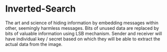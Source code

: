 # Inverted-Search
The art and science of hiding information by embedding messages within other, seemingly harmless messages. Bits of unused data are replaced by bits of valuable information using LSB mechanism. Sender and receiver will have individual key / secret based on which they will be able to extract the actual data from the image. 
